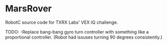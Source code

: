 # MarsRover

RobotC source code for TXRX Labs' VEX IQ challenge.

TODO:
-Replace bang-bang gyro turn controller with something like a proportional controller. (Robot had issuses turning 90 degrees consistently.)